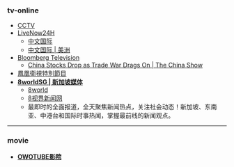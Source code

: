 ### tv-online
* [CCTV](https://www.youtube.com/@CCTV/featured)
* [LiveNow24H](https://www.youtube.com/@LiveNow24H)
  - [中文国际](https://www.youtube.com/watch?v=7j92Myu2wzg)
  - [中文国际 | 美洲](https://www.youtube.com/watch?v=f6Kq93wnaZ8)
* [Bloomberg Television](https://www.youtube.com/@markets)
  - [China Stocks Drop as Trade War Drags On | The China Show](https://www.youtube.com/watch?v=4hDbZ_12zic)
* [鳳凰衛視特別節目](https://www.youtube.com/watch?v=fN9uYWCjQaw)
* **[8worldSG | 新加坡媒体](https://www.youtube.com/8worldSG)**
  - [8world](https://www.youtube.com/watch?v=RvSOIM620bA)
  - [8视界新闻网](https://www.8world.com)
  - 最即时的全面报道，全天聚焦新闻热点，关注社会动态！新加坡、东南亚、中港台和国际时事热闻，掌握最前线的新闻观点。

---
### movie
* **[OWOTUBE影院](https://owotube.com/)**
